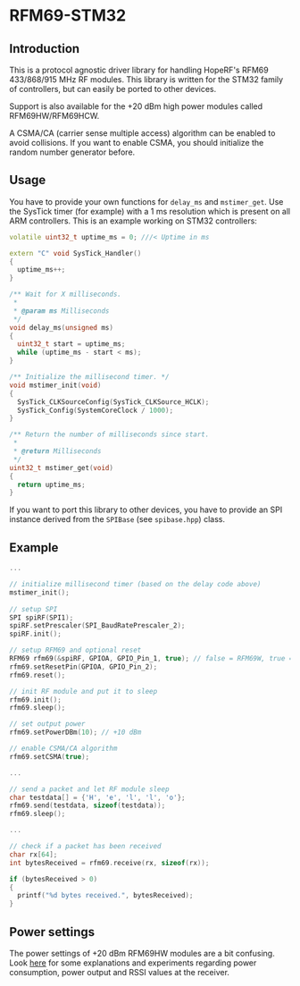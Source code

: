 RFM69-STM32
===========

Introduction
------------
This is a protocol agnostic driver library for handling HopeRF's RFM69 433/868/915 MHz RF modules.
This library is written for the STM32 family of controllers, but can easily be ported to other devices.

Support is also available for the +20 dBm high power modules called RFM69HW/RFM69HCW.

A CSMA/CA (carrier sense multiple access) algorithm can be enabled to avoid collisions.
If you want to enable CSMA, you should initialize the random number generator before.

Usage
-----
You have to provide your own functions for `delay_ms` and `mstimer_get`.
Use the SysTick timer (for example) with a 1 ms resolution which is present on all ARM controllers.
This is an example working on STM32 controllers:

```cpp
volatile uint32_t uptime_ms = 0; ///< Uptime in ms

extern "C" void SysTick_Handler()
{
  uptime_ms++;
}

/** Wait for X milliseconds.
 *
 * @param ms Milliseconds
 */
void delay_ms(unsigned ms)
{
  uint32_t start = uptime_ms;
  while (uptime_ms - start < ms);
}

/** Initialize the millisecond timer. */
void mstimer_init(void)
{
  SysTick_CLKSourceConfig(SysTick_CLKSource_HCLK);
  SysTick_Config(SystemCoreClock / 1000);
}

/** Return the number of milliseconds since start.
 *
 * @return Milliseconds
 */
uint32_t mstimer_get(void)
{
  return uptime_ms;
}
```

If you want to port this library to other devices, you have to provide an SPI instance
derived from the `SPIBase` (see `spibase.hpp`) class.

Example
--------
```cpp
...

// initialize millisecond timer (based on the delay code above)
mstimer_init();
  
// setup SPI
SPI spiRF(SPI1);
spiRF.setPrescaler(SPI_BaudRatePrescaler_2);
spiRF.init();

// setup RFM69 and optional reset
RFM69 rfm69(&spiRF, GPIOA, GPIO_Pin_1, true); // false = RFM69W, true = RFM69HW
rfm69.setResetPin(GPIOA, GPIO_Pin_2);
rfm69.reset();

// init RF module and put it to sleep
rfm69.init();
rfm69.sleep();

// set output power
rfm69.setPowerDBm(10); // +10 dBm

// enable CSMA/CA algorithm
rfm69.setCSMA(true);

...

// send a packet and let RF module sleep
char testdata[] = {'H', 'e', 'l', 'l', 'o'};
rfm69.send(testdata, sizeof(testdata));
rfm69.sleep();

...

// check if a packet has been received
char rx[64];
int bytesReceived = rfm69.receive(rx, sizeof(rx));

if (bytesReceived > 0)
{
  printf("%d bytes received.", bytesReceived);
}

```

Power settings
--------------
The power settings of +20 dBm RFM69HW modules are a bit confusing. Look [here](http://blog.andrehessling.de/2015/02/07/figuring-out-the-power-level-settings-of-hoperfs-rfm69-hwhcw-modules/) for some explanations and experiments regarding power consumption, power output and RSSI values at the receiver.
